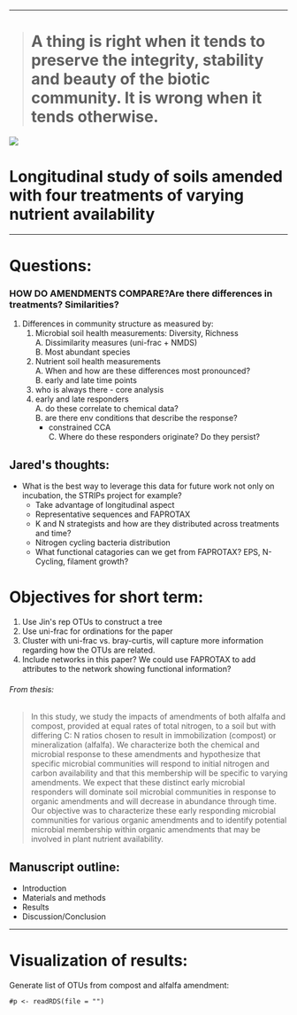 ------------------------------------------------------------------------

> A thing is right when it tends to preserve the integrity, stability and beauty of the biotic community. It is wrong when it tends otherwise.
> ============================================================================================================================================

![](./images/giphy.gif)

Longitudinal study of soils amended with four treatments of varying nutrient availability
=========================================================================================

------------------------------------------------------------------------

Questions:
==========

### HOW DO AMENDMENTS COMPARE?Are there differences in treatments? Similarities?

1.  Differences in community structure as measured by:
    1.  Microbial soil health measurements: Diversity, Richness  
        A. Dissimilarity measures (uni-frac + NMDS)  
        B. Most abundant species  
    2.  Nutrient soil health measurements  
        A. When and how are these differences most pronounced?  
        B. early and late time points  
    3.  who is always there - core analysis  
    4.  early and late responders  
        A. do these correlate to chemical data?  
        B. are there env conditions that describe the response?  
        - constrained CCA  
        C. Where do these responders originate? Do they persist?

Jared's thoughts:
-----------------

-   What is the best way to leverage this data for future work not only
    on incubation, the STRIPs project for example?
    -   Take advantage of longitudinal aspect
    -   Representative sequences and FAPROTAX
    -   K and N strategists and how are they distributed across
        treatments and time?
    -   Nitrogen cycling bacteria distribution
    -   What functional catagories can we get from FAPROTAX? EPS,
        N-Cycling, filament growth?

Objectives for short term:
==========================

1.  Use Jin's rep OTUs to construct a tree
2.  Use uni-frac for ordinations for the paper
3.  Cluster with uni-frac vs. bray-curtis, will capture more information
    regarding how the OTUs are related.
4.  Include networks in this paper? We could use FAPROTAX to add
    attributes to the network showing functional information?

###### From thesis:

> In this study, we study the impacts of amendments of both alfalfa and
> compost, provided at equal rates of total nitrogen, to a soil but with
> differing C: N ratios chosen to result in immobilization (compost) or
> mineralization (alfalfa). We characterize both the chemical and
> microbial response to these amendments and hypothesize that specific
> microbial communities will respond to initial nitrogen and carbon
> availability and that this membership will be specific to varying
> amendments. We expect that these distinct early microbial responders
> will dominate soil microbial communities in response to organic
> amendments and will decrease in abundance through time. Our objective
> was to characterize these early responding microbial communities for
> various organic amendments and to identify potential microbial
> membership within organic amendments that may be involved in plant
> nutrient availability.

Manuscript outline:
-------------------

-   Introduction
-   Materials and methods
-   Results
-   Discussion/Conclusion

------------------------------------------------------------------------

Visualization of results:
=========================

Generate list of OTUs from compost and alfalfa amendment:

    #p <- readRDS(file = "")
